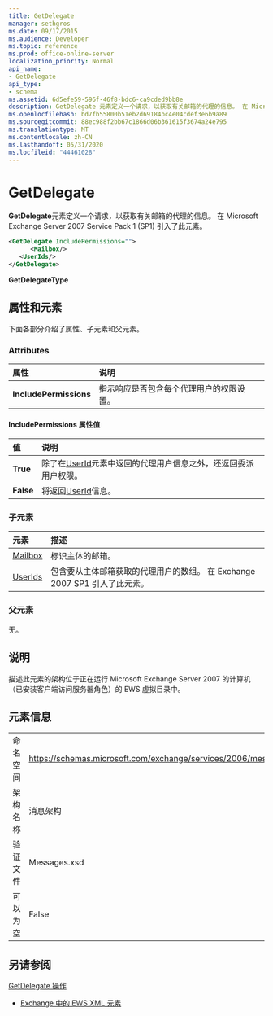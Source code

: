 ```yaml
---
title: GetDelegate
manager: sethgros
ms.date: 09/17/2015
ms.audience: Developer
ms.topic: reference
ms.prod: office-online-server
localization_priority: Normal
api_name:
- GetDelegate
api_type:
- schema
ms.assetid: 6d5efe59-596f-46f8-bdc6-ca9cded9bb8e
description: GetDelegate 元素定义一个请求，以获取有关邮箱的代理的信息。 在 Microsoft Exchange Server 2007 Service Pack 1 (SP1) 引入了此元素。
ms.openlocfilehash: bd7fb55800b51eb2d69184bc4e04cdef3e6b9a89
ms.sourcegitcommit: 88ec988f2bb67c1866d06b361615f3674a24e795
ms.translationtype: MT
ms.contentlocale: zh-CN
ms.lasthandoff: 05/31/2020
ms.locfileid: "44461028"
---
```

# <a name="getdelegate"></a>GetDelegate

**GetDelegate**元素定义一个请求，以获取有关邮箱的代理的信息。 在 Microsoft Exchange Server 2007 Service Pack 1 (SP1) 引入了此元素。 
  
```xml
<GetDelegate IncludePermissions="">
      <Mailbox/>
   <UserIds/>
</GetDelegate>
```

 **GetDelegateType**
## <a name="attributes-and-elements"></a>属性和元素

下面各部分介绍了属性、子元素和父元素。
  
### <a name="attributes"></a>Attributes

|**属性**|**说明**|
|:-----|:-----|
|**IncludePermissions** <br/> |指示响应是否包含每个代理用户的权限设置。  <br/> |
   
#### <a name="includepermissions-attribute-values"></a>IncludePermissions 属性值

|**值**|**说明**|
|:-----|:-----|
|**True** <br/> |除了在[UserId](userid.md)元素中返回的代理用户信息之外，还返回委派用户权限。  <br/> |
|**False** <br/> |将返回[UserId](userid.md)信息。  <br/> |
   
### <a name="child-elements"></a>子元素

|**元素**|**描述**|
|:-----|:-----|
|[Mailbox](mailbox.md) <br/> |标识主体的邮箱。  <br/> |
|[UserIds](userids.md) <br/> |包含要从主体邮箱获取的代理用户的数组。 在 Exchange 2007 SP1 引入了此元素。  <br/> |
   
### <a name="parent-elements"></a>父元素

无。
  
## <a name="remarks"></a>说明

描述此元素的架构位于正在运行 Microsoft Exchange Server 2007 的计算机（已安装客户端访问服务器角色）的 EWS 虚拟目录中。
  
## <a name="element-information"></a>元素信息

|||
|:-----|:-----|
|命名空间  <br/> |https://schemas.microsoft.com/exchange/services/2006/messages  <br/> |
|架构名称  <br/> |消息架构  <br/> |
|验证文件  <br/> |Messages.xsd  <br/> |
|可以为空  <br/> |False  <br/> |
   
## <a name="see-also"></a>另请参阅



[GetDelegate 操作](getdelegate-operation.md)


- [Exchange 中的 EWS XML 元素](ews-xml-elements-in-exchange.md)

